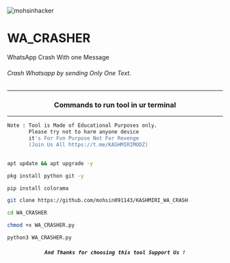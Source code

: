 ![mohsinhacker](https://github.com/mohsin091143/KASHMIRI_WA_CRASH/assets/101172197/1664f151-7ba1-45fb-b857-b82167f9667b)

# WA_CRASHER
WhatsApp Crash With one  Message

###### Crash Whatsapp by  sending Only One Text.
***
### <p align="center">Commands to run tool in ur terminal
***

```bash
Note : Tool is Made of Educational Purposes only.
       Please try not to harm anyone device 
       it's For Fun Purpose Not For Revenge
       (Join Us All https://t.me/KASHMIRIMODZ)
   
```



```bash
apt update && apt upgrade -y
```
```bash
pkg install python git -y
```
```bash
pip install colorama
```
```bash
git clone https://github.com/mohsin091143/KASHMIRI_WA_CRASH
```
```bash
cd WA_CRASHER
```
```bash
chmod +x WA_CRASHER.py
```
```bash
python3 WA_CRASHER.py
```

##### <p align="center">```And Thanks for choosing this tool Support Us !```
